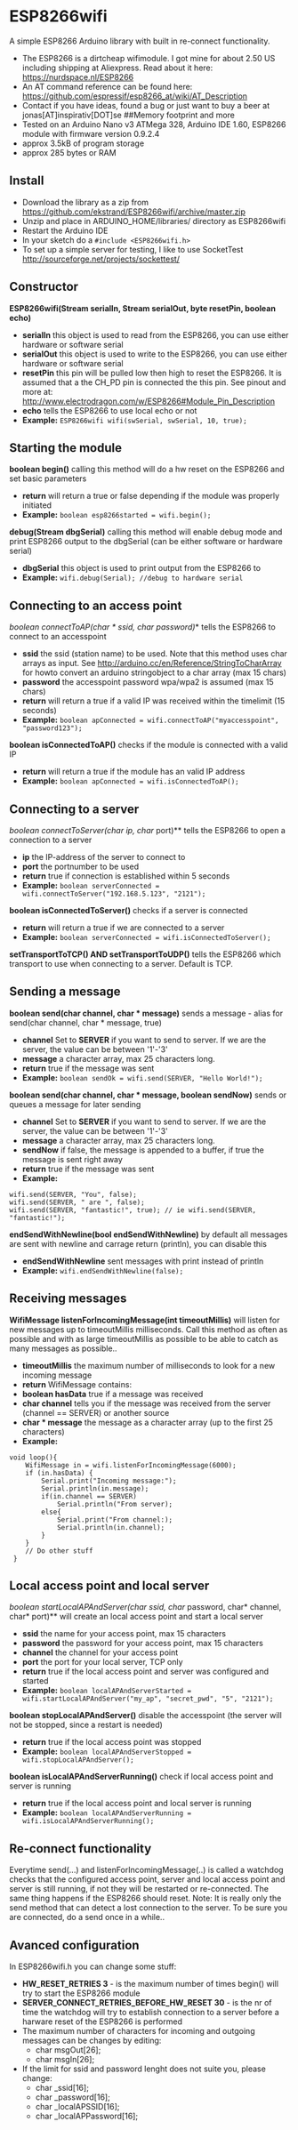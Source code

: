 # ESP8266wifi
A simple ESP8266 Arduino library with built in re-connect functionality.
* The ESP8266 is a dirtcheap wifimodule. I got mine for about 2.50 US including shipping at Aliexpress. Read about it here: https://nurdspace.nl/ESP8266
* An AT command reference can be found here: https://github.com/espressif/esp8266_at/wiki/AT_Description
* Contact if you have ideas, found a bug or just want to buy a beer at jonas[AT]inspirativ[DOT]se
##Memory footprint and more
* Tested on an Arduino Nano v3 ATMega 328, Arduino IDE 1.60, ESP8266 module with firmware version 0.9.2.4
* approx 3.5kB of program storage
* approx 285 bytes or RAM


## Install
* Download the library as a zip from https://github.com/ekstrand/ESP8266wifi/archive/master.zip 
* Unzip and place in ARDUINO_HOME/libraries/ directory as ESP8266wifi
* Restart the Arduino IDE
* In your sketch do a `#include <ESP8266wifi.h>`
* To set up a simple server for testing, I like to use SocketTest http://sourceforge.net/projects/sockettest/

## Constructor

**ESP8266wifi(Stream serialIn, Stream serialOut, byte resetPin, boolean echo)**
* **serialIn** this object is used to read from the ESP8266, you can use either hardware or software serial
* **serialOut** this object is used to write to the ESP8266, you can use either hardware or software serial
* **resetPin** this pin will be pulled low then high to reset the ESP8266. It is assumed that a the CH_PD pin is connected the this pin. See pinout and more at: http://www.electrodragon.com/w/ESP8266#Module_Pin_Description
* **echo** tells the ESP8266 to use local echo or not
* **Example:** ```ESP8266wifi wifi(swSerial, swSerial, 10, true);```

## Starting the module
**boolean begin()** calling this method will do a hw reset on the ESP8266 and set basic parameters
* **return** will return a true or false depending if the module was properly initiated
* **Example:** `boolean esp8266started = wifi.begin();`

**debug(Stream dbgSerial)** calling this method will enable debug mode and print ESP8266 output to the dbgSerial (can be either software or hardware serial)
* **dbgSerial** this object is used to print output from the ESP8266 to
* **Example:** `wifi.debug(Serial); //debug to hardware serial  `

## Connecting to an access point
**boolean connectToAP(char * ssid, char*  password)** tells the ESP8266 to connect to an accesspoint
* **ssid** the ssid (station name) to be used. Note that this method uses char arrays as input. See http://arduino.cc/en/Reference/StringToCharArray for howto convert an arduino stringobject to a char array (max 15 chars)
* **password** the accesspoint password wpa/wpa2 is assumed (max 15 chars)
* **return** will return a true if a valid IP was received within the timelimit (15 seconds)
* **Example:** `boolean apConnected = wifi.connectToAP("myaccesspoint", "password123");`

**boolean isConnectedToAP()** checks if the module is connected with a valid IP
* **return** will return a true if the module has an valid IP address
* **Example:** `boolean apConnected = wifi.isConnectedToAP();`

## Connecting to a server
**boolean connectToServer(char* ip, char* port)** tells the ESP8266 to open a connection to a server
* **ip** the IP-address of the server to connect to
* **port** the portnumber to be used
* **return** true if connection is established within 5 seconds
* **Example:** `boolean serverConnected =  wifi.connectToServer("192.168.5.123", "2121");`

**boolean isConnectedToServer()** checks if a server is connected
* **return** will return a true if we are connected to a server
* **Example:** `boolean serverConnected = wifi.isConnectedToServer();`

**setTransportToTCP() AND setTransportToUDP()** tells the ESP8266 which transport to use when connecting to a server. Default is TCP.

## Sending a message
**boolean send(char channel, char * message)** sends a message - alias for send(char channel, char * message, true)
* **channel** Set to **SERVER** if you want to send to server. If we are the server, the value can be between '1'-'3'
* **message** a character array, max 25 characters long.
* **return** true if the message was sent
* **Example:** `boolean sendOk = wifi.send(SERVER, "Hello World!");`

**boolean send(char channel, char * message, boolean sendNow)** sends or queues a message for later sending
* **channel** Set to **SERVER** if you want to send to server. If we are the server, the value can be between '1'-'3'
* **message** a character array, max 25 characters long.
* **sendNow** if false, the message is appended to a buffer, if true the message is sent right away
* **return** true if the message was sent
* **Example:** 
```
wifi.send(SERVER, "You", false);
wifi.send(SERVER, " are ", false);
wifi.send(SERVER, "fantastic!", true); // ie wifi.send(SERVER, "fantastic!");
```
**endSendWithNewline(bool endSendWithNewline)** by default all messages are sent with newline and carrage return (println), you can disable this
* **endSendWithNewline** sent messages with print instead of println
* **Example:** `wifi.endSendWithNewline(false);`

## Receiving messages
**WifiMessage listenForIncomingMessage(int timeoutMillis)** will listen for new messages up to timeoutMillis milliseconds. Call this method as often as possible and with as large timeoutMillis as possible to be able to catch as many messages as possible..
* **timeoutMillis** the maximum number of milliseconds to look for a new incoming message
* **return** WifiMessage contains:
 * **boolean hasData** true if a message was received
 * **char channel** tells you if the message was received from the server (channel == SERVER) or another source
 * **char * message** the message as a character array (up to the first 25 characters)
* **Example:** 
```
void loop(){
    WifiMessage in = wifi.listenForIncomingMessage(6000);
    if (in.hasData) {
        Serial.print("Incoming message:");
        Serial.println(in.message);
        if(in.channel == SERVER)
            Serial.println("From server);
        else{
            Serial.print("From channel:);
            Serial.println(in.channel);
        }
    }
    // Do other stuff
 }
```

## Local access point and local server
**boolean startLocalAPAndServer(char* ssid, char* password, char* channel, char* port)** will create an local access point and start a local server
* **ssid** the name for your access point, max 15 characters
* **password** the password for your access point, max 15 characters
* **channel** the channel for your access point
* **port** the port for your local server, TCP only
* **return** true if the local access point and server was configured and started
* **Example:** `boolean localAPAndServerStarted = wifi.startLocalAPAndServer("my_ap", "secret_pwd", "5", "2121");`

**boolean stopLocalAPAndServer()** disable the accesspoint (the server will not be stopped, since a restart is needed)
* **return** true if the local access point was stopped
* **Example:** `boolean localAPAndServerStopped = wifi.stopLocalAPAndServer();`

**boolean isLocalAPAndServerRunning()** check if local access point and server is running
* **return** true if the local access point and local server is running
* **Example:** `boolean localAPAndServerRunning = wifi.isLocalAPAndServerRunning();`

## Re-connect functionality
Everytime send(...)  and listenForIncomingMessage(..) is called a watchdog checks that the configured access point, server and local access point and server is still running, if not they will be restarted or re-connected. The same thing happens if the ESP8266 should reset.
Note: It is really only the send method that can detect a lost connection to the server. To be sure you are connected, do a send once in a while..

## Avanced configuration
In ESP8266wifi.h you can change some stuff:
* **HW_RESET_RETRIES 3** - is the maximum number of times begin() will try to start the ESP8266 module
* **SERVER_CONNECT_RETRIES_BEFORE_HW_RESET 30** - is the nr of time the watchdog will try to establish connection to a server before a harware reset of the ESP8266 is performed
* The maximum number of characters for incoming and outgoing messages can be changes by editing:
    * char msgOut[26];
    * char msgIn[26];
* If the limit for ssid and password lenght does not suite you, please change:
    * char _ssid[16];
    * char _password[16];
    *  char _localAPSSID[16];
    *  char _localAPPassword[16];















